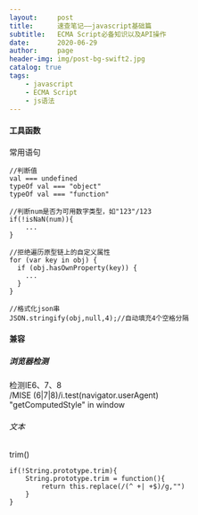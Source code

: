```yaml
---
layout:     post
title:      速查笔记——javascript基础篇
subtitle:   ECMA Script必备知识以及API操作
date:       2020-06-29
author:     page
header-img: img/post-bg-swift2.jpg
catalog: true
tags:
    - javascript
    - ECMA Script
    - js语法
---
```







#### 工具函数
常用语句  
```
//判断值
val === undefined
typeOf val === "object"
typeOf val === "function"

//判断num是否为可用数字类型，如"123"/123
if(!isNaN(num)){
    ...
}

//拒绝遍历原型链上的自定义属性
for (var key in obj) {
  if (obj.hasOwnProperty(key)) {
    ...
  } 
}

//格式化json串
JSON.stringify(obj,null,4);//自动填充4个空格分隔
```







#### 兼容
##### 浏览器检测
检测IE6、7、8  
/MISE (6|7|8)/i.test(navigator.userAgent)  
"getComputedStyle" in window  
###### 文本
trim()
```
if(!String.prototype.trim){
    String.prototype.trim = function(){
        return this.replace(/(^ +| +$)/g,"")
    }
}
```
